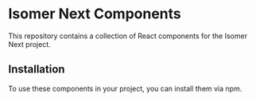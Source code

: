# Isomer Next Components

This repository contains a collection of React components for the Isomer Next project.

## Installation

To use these components in your project, you can install them via npm.
